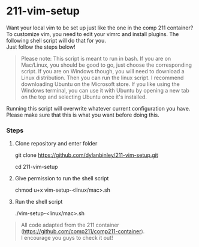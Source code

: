 # 211-vim-setup 
Want your local vim to be set up just like the one in the comp 211 container?   
To customize vim, you need to edit your vimrc and install plugins. The following shell script will do that for you.  
Just follow the steps below!

>Please note: This script is meant to run in bash. If you are on Mac/Linux, you should be good to go, just choose the corresponding script. If you are on Windows though, you will need to download a Linux distribution. Then you can run the linux script. I recommend downloading Ubuntu on the Microsoft store. If you like using the Windows terminal, you can use it with Ubuntu by opening a new tab on the top and selecting Ubuntu once it's installed.  

Running this script will overwrite whatever current configuration you have. Please make sure that this is what you want before doing this.  

### Steps
1. Clone repository and enter folder  

    git clone https://github.com/dylanbinley/211-vim-setup.git  
    
    cd 211-vim-setup
2.  Give permission to run the shell script  

    chmod u+x vim-setup-<linux/mac>.sh

3. Run the shell script  

    ./vim-setup-<linux/mac>.sh

>All code adapted from the 211 container (https://github.com/comp211/comp211-container).  
>I encourage you guys to check it out!  

